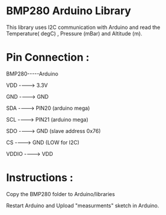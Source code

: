 BMP280 Arduino Library
======================

This library uses I2C communication with Arduino and read the Temperature( degC) , Pressure (mBar) and Altitude (m).


Pin Connection : 
======

BMP280-----Arduino

VDD   ----> 3.3V

GND   ----> GND

SDA   ----> PIN20 (arduino mega) 

SCL   ----> PIN21 (arduino mega)

SDO   ----> GND   (slave address 0x76)

CS    ----> GND   (LOW for I2C)

VDDIO ----> VDD


Instructions :
=============

Copy the BMP280 folder to Arduino/libraries

Restart Arduino and Upload "measurments" sketch in Arduino.




